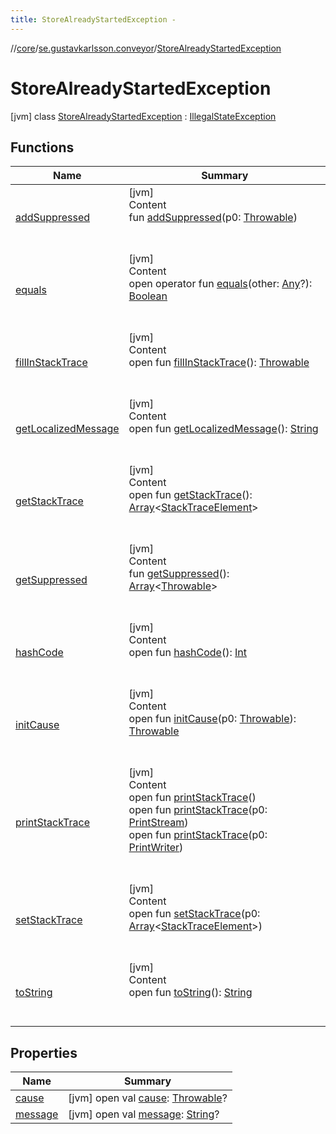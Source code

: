 ```yaml
---
title: StoreAlreadyStartedException -
---
```

//[core](../../index.md)/[se.gustavkarlsson.conveyor](../index.md)/[StoreAlreadyStartedException](index.md)



# StoreAlreadyStartedException  
 [jvm] class [StoreAlreadyStartedException](index.md) : [IllegalStateException](https://docs.oracle.com/javase/8/docs/api/java/lang/IllegalStateException.html)   


## Functions  
  
|  Name|  Summary| 
|---|---|
| <a name="kotlin/Throwable/addSuppressed/#kotlin.Throwable/PointingToDeclaration/"></a>[addSuppressed](../-store-stopped-exception/index.md#%5Bkotlin%2FThrowable%2FaddSuppressed%2F%23kotlin.Throwable%2FPointingToDeclaration%2F%5D%2FFunctions%2F223044804)| <a name="kotlin/Throwable/addSuppressed/#kotlin.Throwable/PointingToDeclaration/"></a>[jvm]  <br>Content  <br>fun [addSuppressed](../-store-stopped-exception/index.md#%5Bkotlin%2FThrowable%2FaddSuppressed%2F%23kotlin.Throwable%2FPointingToDeclaration%2F%5D%2FFunctions%2F223044804)(p0: [Throwable](https://kotlinlang.org/api/latest/jvm/stdlib/kotlin/-throwable/index.html))  <br><br><br>
| <a name="kotlin/Any/equals/#kotlin.Any?/PointingToDeclaration/"></a>[equals](../-updatable-state-flow/index.md#%5Bkotlin%2FAny%2Fequals%2F%23kotlin.Any%3F%2FPointingToDeclaration%2F%5D%2FFunctions%2F223044804)| <a name="kotlin/Any/equals/#kotlin.Any?/PointingToDeclaration/"></a>[jvm]  <br>Content  <br>open operator fun [equals](../-updatable-state-flow/index.md#%5Bkotlin%2FAny%2Fequals%2F%23kotlin.Any%3F%2FPointingToDeclaration%2F%5D%2FFunctions%2F223044804)(other: [Any](https://kotlinlang.org/api/latest/jvm/stdlib/kotlin/-any/index.html)?): [Boolean](https://kotlinlang.org/api/latest/jvm/stdlib/kotlin/-boolean/index.html)  <br><br><br>
| <a name="kotlin/Throwable/fillInStackTrace/#/PointingToDeclaration/"></a>[fillInStackTrace](../-store-stopped-exception/index.md#%5Bkotlin%2FThrowable%2FfillInStackTrace%2F%23%2FPointingToDeclaration%2F%5D%2FFunctions%2F223044804)| <a name="kotlin/Throwable/fillInStackTrace/#/PointingToDeclaration/"></a>[jvm]  <br>Content  <br>open fun [fillInStackTrace](../-store-stopped-exception/index.md#%5Bkotlin%2FThrowable%2FfillInStackTrace%2F%23%2FPointingToDeclaration%2F%5D%2FFunctions%2F223044804)(): [Throwable](https://kotlinlang.org/api/latest/jvm/stdlib/kotlin/-throwable/index.html)  <br><br><br>
| <a name="kotlin/Throwable/getLocalizedMessage/#/PointingToDeclaration/"></a>[getLocalizedMessage](../-store-stopped-exception/index.md#%5Bkotlin%2FThrowable%2FgetLocalizedMessage%2F%23%2FPointingToDeclaration%2F%5D%2FFunctions%2F223044804)| <a name="kotlin/Throwable/getLocalizedMessage/#/PointingToDeclaration/"></a>[jvm]  <br>Content  <br>open fun [getLocalizedMessage](../-store-stopped-exception/index.md#%5Bkotlin%2FThrowable%2FgetLocalizedMessage%2F%23%2FPointingToDeclaration%2F%5D%2FFunctions%2F223044804)(): [String](https://kotlinlang.org/api/latest/jvm/stdlib/kotlin/-string/index.html)  <br><br><br>
| <a name="kotlin/Throwable/getStackTrace/#/PointingToDeclaration/"></a>[getStackTrace](../-store-stopped-exception/index.md#%5Bkotlin%2FThrowable%2FgetStackTrace%2F%23%2FPointingToDeclaration%2F%5D%2FFunctions%2F223044804)| <a name="kotlin/Throwable/getStackTrace/#/PointingToDeclaration/"></a>[jvm]  <br>Content  <br>open fun [getStackTrace](../-store-stopped-exception/index.md#%5Bkotlin%2FThrowable%2FgetStackTrace%2F%23%2FPointingToDeclaration%2F%5D%2FFunctions%2F223044804)(): [Array](https://kotlinlang.org/api/latest/jvm/stdlib/kotlin/-array/index.html)<[StackTraceElement](https://docs.oracle.com/javase/8/docs/api/java/lang/StackTraceElement.html)>  <br><br><br>
| <a name="kotlin/Throwable/getSuppressed/#/PointingToDeclaration/"></a>[getSuppressed](../-store-stopped-exception/index.md#%5Bkotlin%2FThrowable%2FgetSuppressed%2F%23%2FPointingToDeclaration%2F%5D%2FFunctions%2F223044804)| <a name="kotlin/Throwable/getSuppressed/#/PointingToDeclaration/"></a>[jvm]  <br>Content  <br>fun [getSuppressed](../-store-stopped-exception/index.md#%5Bkotlin%2FThrowable%2FgetSuppressed%2F%23%2FPointingToDeclaration%2F%5D%2FFunctions%2F223044804)(): [Array](https://kotlinlang.org/api/latest/jvm/stdlib/kotlin/-array/index.html)<[Throwable](https://kotlinlang.org/api/latest/jvm/stdlib/kotlin/-throwable/index.html)>  <br><br><br>
| <a name="kotlin/Any/hashCode/#/PointingToDeclaration/"></a>[hashCode](../-updatable-state-flow/index.md#%5Bkotlin%2FAny%2FhashCode%2F%23%2FPointingToDeclaration%2F%5D%2FFunctions%2F223044804)| <a name="kotlin/Any/hashCode/#/PointingToDeclaration/"></a>[jvm]  <br>Content  <br>open fun [hashCode](../-updatable-state-flow/index.md#%5Bkotlin%2FAny%2FhashCode%2F%23%2FPointingToDeclaration%2F%5D%2FFunctions%2F223044804)(): [Int](https://kotlinlang.org/api/latest/jvm/stdlib/kotlin/-int/index.html)  <br><br><br>
| <a name="kotlin/Throwable/initCause/#kotlin.Throwable/PointingToDeclaration/"></a>[initCause](../-store-stopped-exception/index.md#%5Bkotlin%2FThrowable%2FinitCause%2F%23kotlin.Throwable%2FPointingToDeclaration%2F%5D%2FFunctions%2F223044804)| <a name="kotlin/Throwable/initCause/#kotlin.Throwable/PointingToDeclaration/"></a>[jvm]  <br>Content  <br>open fun [initCause](../-store-stopped-exception/index.md#%5Bkotlin%2FThrowable%2FinitCause%2F%23kotlin.Throwable%2FPointingToDeclaration%2F%5D%2FFunctions%2F223044804)(p0: [Throwable](https://kotlinlang.org/api/latest/jvm/stdlib/kotlin/-throwable/index.html)): [Throwable](https://kotlinlang.org/api/latest/jvm/stdlib/kotlin/-throwable/index.html)  <br><br><br>
| <a name="kotlin/Throwable/printStackTrace/#/PointingToDeclaration/"></a>[printStackTrace](../-store-stopped-exception/index.md#%5Bkotlin%2FThrowable%2FprintStackTrace%2F%23%2FPointingToDeclaration%2F%5D%2FFunctions%2F223044804)| <a name="kotlin/Throwable/printStackTrace/#/PointingToDeclaration/"></a>[jvm]  <br>Content  <br>open fun [printStackTrace](../-store-stopped-exception/index.md#%5Bkotlin%2FThrowable%2FprintStackTrace%2F%23%2FPointingToDeclaration%2F%5D%2FFunctions%2F223044804)()  <br>open fun [printStackTrace](../-store-stopped-exception/index.md#%5Bkotlin%2FThrowable%2FprintStackTrace%2F%23java.io.PrintStream%2FPointingToDeclaration%2F%5D%2FFunctions%2F223044804)(p0: [PrintStream](https://docs.oracle.com/javase/8/docs/api/java/io/PrintStream.html))  <br>open fun [printStackTrace](../-store-stopped-exception/index.md#%5Bkotlin%2FThrowable%2FprintStackTrace%2F%23java.io.PrintWriter%2FPointingToDeclaration%2F%5D%2FFunctions%2F223044804)(p0: [PrintWriter](https://docs.oracle.com/javase/8/docs/api/java/io/PrintWriter.html))  <br><br><br>
| <a name="kotlin/Throwable/setStackTrace/#kotlin.Array[java.lang.StackTraceElement]/PointingToDeclaration/"></a>[setStackTrace](../-store-stopped-exception/index.md#%5Bkotlin%2FThrowable%2FsetStackTrace%2F%23kotlin.Array%5Bjava.lang.StackTraceElement%5D%2FPointingToDeclaration%2F%5D%2FFunctions%2F223044804)| <a name="kotlin/Throwable/setStackTrace/#kotlin.Array[java.lang.StackTraceElement]/PointingToDeclaration/"></a>[jvm]  <br>Content  <br>open fun [setStackTrace](../-store-stopped-exception/index.md#%5Bkotlin%2FThrowable%2FsetStackTrace%2F%23kotlin.Array%5Bjava.lang.StackTraceElement%5D%2FPointingToDeclaration%2F%5D%2FFunctions%2F223044804)(p0: [Array](https://kotlinlang.org/api/latest/jvm/stdlib/kotlin/-array/index.html)<[StackTraceElement](https://docs.oracle.com/javase/8/docs/api/java/lang/StackTraceElement.html)>)  <br><br><br>
| <a name="kotlin/Any/toString/#/PointingToDeclaration/"></a>[toString](../-updatable-state-flow/index.md#%5Bkotlin%2FAny%2FtoString%2F%23%2FPointingToDeclaration%2F%5D%2FFunctions%2F223044804)| <a name="kotlin/Any/toString/#/PointingToDeclaration/"></a>[jvm]  <br>Content  <br>open fun [toString](../-updatable-state-flow/index.md#%5Bkotlin%2FAny%2FtoString%2F%23%2FPointingToDeclaration%2F%5D%2FFunctions%2F223044804)(): [String](https://kotlinlang.org/api/latest/jvm/stdlib/kotlin/-string/index.html)  <br><br><br>


## Properties  
  
|  Name|  Summary| 
|---|---|
| <a name="se.gustavkarlsson.conveyor/StoreAlreadyStartedException/cause/#/PointingToDeclaration/"></a>[cause](cause.md)| <a name="se.gustavkarlsson.conveyor/StoreAlreadyStartedException/cause/#/PointingToDeclaration/"></a> [jvm] open val [cause](cause.md): [Throwable](https://kotlinlang.org/api/latest/jvm/stdlib/kotlin/-throwable/index.html)?   <br>
| <a name="se.gustavkarlsson.conveyor/StoreAlreadyStartedException/message/#/PointingToDeclaration/"></a>[message](message.md)| <a name="se.gustavkarlsson.conveyor/StoreAlreadyStartedException/message/#/PointingToDeclaration/"></a> [jvm] open val [message](message.md): [String](https://kotlinlang.org/api/latest/jvm/stdlib/kotlin/-string/index.html)?   <br>


